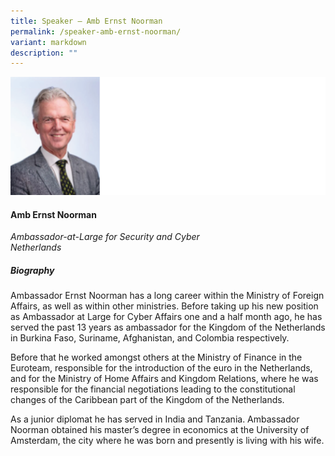 ```yaml
---
title: Speaker – Amb Ernst Noorman
permalink: /speaker-amb-ernst-noorman/
variant: markdown
description: ""
---
```

![](/images/2024%20speakers/Amb_Ernst_Noorman.png)
#### **Amb Ernst Noorman**

*Ambassador-at-Large for Security and Cyber <br>
Netherlands*

##### **Biography**
Ambassador Ernst Noorman has a long career within the Ministry of Foreign Affairs, as well as within other ministries. Before taking up his new position as Ambassador at Large for Cyber Affairs one and a half month ago, he has served the past 13 years as ambassador for the Kingdom of the Netherlands in Burkina Faso, Suriname, Afghanistan, and Colombia respectively.

Before that he worked amongst others at the Ministry of Finance in the Euroteam, responsible for the introduction of the euro in the Netherlands, and for the Ministry of Home Affairs and Kingdom Relations, where he was responsible for the financial negotiations leading to the constitutional changes of the Caribbean part of the Kingdom of the Netherlands.

As a junior diplomat he has served in India and Tanzania.
Ambassador Noorman obtained his master’s degree in economics at the University of Amsterdam, the city where he was born and presently is living with his wife.
 
